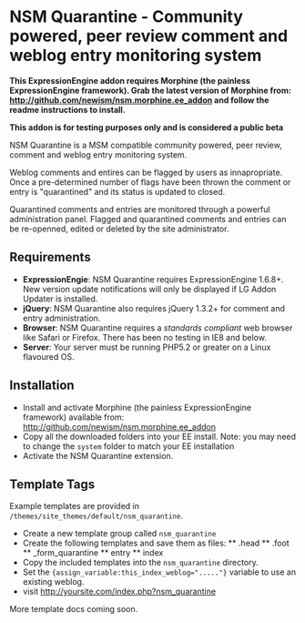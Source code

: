 NSM Quarantine - Community powered, peer review comment and weblog entry monitoring system
==========================================================================================

**This ExpressionEngine addon requires Morphine (the painless ExpressionEngine framework). Grab the latest version of Morphine from: http://github.com/newism/nsm.morphine.ee_addon and follow the readme instructions to install.**

**This addon is for testing purposes only and is considered a public beta**

NSM Quarantine is a MSM compatible community powered, peer review, comment and weblog entry monitoring system.

Weblog comments and entires can be flagged by users as innapropriate. Once a pre-determined number of flags have been thrown the comment or entry is "quarantined" and its status is updated to closed.

Quarantined comments and entries are monitored through a powerful administration panel. Flagged and quarantined comments and entries can be re-openned, edited or deleted by the site administrator.

Requirements
------------

* **ExpressionEngie**: NSM Quarantine requires ExpressionEngine 1.6.8+. New version update notifications will only be displayed if LG Addon Updater is installed.
* **jQuery**: NSM Quarantine also requires jQuery 1.3.2+ for comment and entry administration.
* **Browser**: NSM Quarantine requires a _standards compliant_ web browser like Safari or Firefox. There has been no testing in IE8 and below.
* **Server**: Your server must be running PHP5.2 or greater on a Linux flavoured OS.

Installation
------------

* Install and activate Morphine (the painless ExpressionEngine framework) available from: http://github.com/newism/nsm.morphine.ee_addon
* Copy all the downloaded folders into your EE install. Note: you may need to change the <code>system</code> folder to match your EE installation
* Activate the NSM Quarantine extension.

Template Tags
-------------

Example templates are provided in <code>/themes/site\_themes/default/nsm\_quarantine</code>.

* Create a new template group called <code>nsm_quarantine</code>
* Create the following templates and save them as files:
** .head
** .foot
** \_form_quarantine
** entry
** index
* Copy the included templates into the <code>nsm_quarantine</code> directory.
* Set the <code>{assign_variable:this_index_weblog="....."}</code> variable to use an existing weblog.
* visit http://yoursite.com/index.php?nsm_quarantine

More template docs coming soon.